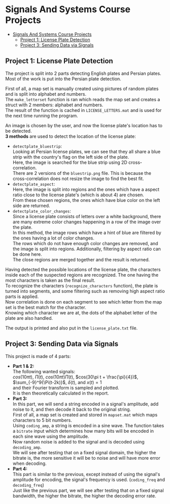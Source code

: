 # Signals And Systems Course Projects

- [Signals And Systems Course Projects](#signals-and-systems-course-projects)
  - [Project 1: License Plate Detection](#project-1-license-plate-detection)
  - [Project 3: Sending Data via Signals](#project-3-sending-data-via-signals)

## Project 1: License Plate Detection

The project is split into 2 parts detecting English plates and Persian plates.  
Most of the work is put into the Persian plate detection.

First of all, a map set is manually created using pictures of random plates and is split into alphabet and numbers.  
The `make_letterset` function is ran which reads the map set and creates a struct with 2 members: alphabet and numbers.  
The result of the function is cached in `LICENSE_LETTERS.mat` and is used for the next time running the program.

An image is chosen by the user, and now the license plate's location has to be detected.  
**3 methods** are used to detect the location of the license plate:

- `detectplate_bluestrip`:  
  Looking at Persian license plates, we can see that they all share a blue strip with the country's flag on the left side of the plate.  
  Here, the image is searched for the blue strip using 2D cross-correlation.  
  There are 2 versions of the `bluestrip.png` file. This is because the cross-correlation does not resize the image to find the best fit.
- `detectplate_aspect`:  
  Here, the image is split into regions and the ones which have a aspect ratio close to the license plate's (which is about 4) are chosen.  
  From these chosen regions, the ones which have blue color on the left side are returned.
- `detectplate_color_changes`:  
  Since a license plate consists of letters over a white background, there are many extreme color changes happening in a row of the image over the plate.  
  In this method, the image rows which have a hint of blue are filtered by the ones having a lot of color changes.  
  The rows which do not have enough color changes are removed, and the image is split into regions. Additionally, filtering by aspect ratio can be done here.  
  The close regions are merged together and the result is returned.

Having detected the possible locations of the license plate, the characters inside each of the suspected regions are recognized. The one having the most characters is taken as the final result.  
To recognize the characters (`recognize_characters` function), the plate is turned into segments, and some filtering such as removing high aspect ratio parts is applied.  
Now correlation is done on each segment to see which letter from the map set is the best match for the character.  
Knowing which character we are at, the dots of the alphabet letter of the plate are also handled.

The output is printed and also put in the `license_plate.txt` file.

## Project 3: Sending Data via Signals

This project is made of 4 parts:

- **Part 1 & 2:**  
  The following wanted signals:  
  $cos(10\pi t)$, $\Pi(t)$, $cos(10\pi t)\Pi(t)$, $cos(30\pi t + \frac{\pi}{4})$,  $\sum_{-9}^9{\Pi(t-2k)}$, $\delta(t)$, and $x(t)=1$  
  and their Fourier transform is sampled and plotted.  
  It is then theoretically calculated in the report.
- **Part 3:**  
  In this part, we will send a string encoded in a signal's amplitude, add noise to it, and then decode it back to the original string.  
  First of all, a map set is created and stored in `mapset.mat` which maps characters to 5 bit numbers.  
  Using `coding_amp`, a string is encoded in a sine wave. The function takes a `bitrate` input which determines how many bits will be encoded in each sine wave using the amplitude.  
  Now random noise is added to the signal and is decoded using `decoding_amp`.  
  We will see after testing that on a fixed signal domain, the higher the bitrate is, the more sensitive it will be to noise and will have more error when decoding.
- **Part 4:**  
  This part is similar to the previous, except instead of using the signal's amplitude for encoding, the signal's frequency is used. (`coding_freq` and `decoding_freq`)  
  Just like the previous part, we will see after testing that on a fixed signal bandwidth, the higher the bitrate, the higher the decoding error rate.
